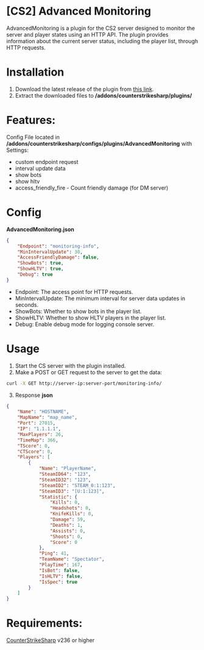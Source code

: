 # [CS2] Advanced Monitoring
AdvancedMonitoring is a plugin for the CS2
server designed to monitor the server and player states using an HTTP API. The plugin provides information about the current server status, including the player list, through HTTP requests.

# Installation
1. Download the latest release of the plugin from [this link](https://github.com/Armatura-Create/cs2-advancedMonitoring/releases).
2. Extract the downloaded files to **/addons/counterstrikesharp/plugins/**

# Features:
Config File located in **/addons/counterstrikesharp/configs/plugins/AdvancedMonitoring** with Settings:
- custom endpoint request
- interval update data
- show bots
- show hltv
- access_friendly_fire - Count friendly damage (for DM server)

# Config 
**AdvancedMonitoring.json**

``` json
{
    "Endpoint": "monitoring-info",
    "MinIntervalUpdate": 30,
    "AccessFriendlyDamage": false,
    "ShowBots": true,
    "ShowHLTV": true,
    "Debug": true
}
```

- Endpoint: The access point for HTTP requests.
- MinIntervalUpdate: The minimum interval for server data updates in seconds.
- ShowBots: Whether to show bots in the player list.
- ShowHLTV: Whether to show HLTV players in the player list.
- Debug: Enable debug mode for logging console server.

# Usage

1. Start the CS server with the plugin installed.
2. Make a POST or GET request to the server to get the data:
``` sh
curl -X GET http://server-ip:server-port/monitoring-info/
```
3. Response **json**
``` json
{
    "Name": "HOSTNAME",
    "MapName": "map_name",
    "Port": 27015,
    "IP": "1.1.1.1",
    "MaxPlayers": 26,
    "TimeMap": 366,
    "TScore": 0,
    "CTScore": 0,
    "Players": [
        {
            "Name": "PlayerName",
            "SteamID64": "123",
            "SteamID32": "123",
            "SteamID2": "STEAM_0:1:123",
            "SteamID3": "[U:1:123]",
            "Statistic": {
                "Kills": 0,
                "Headshots": 0,
                "KnifeKills": 0,
                "Damage": 59,
                "Deaths": 1,
                "Assists": 0,
                "Shoots": 0,
                "Score": 0
            },
            "Ping": 41,
            "TeamName": "Spectator",
            "PlayTime": 167,
            "IsBot": false,
            "IsHLTV": false,
            "IsSpec": true
        }
    ]
}
```

# Requirements:
[CounterStrikeSharp](https://github.com/roflmuffin/CounterStrikeSharp) v236 or higher